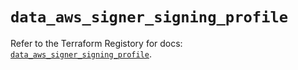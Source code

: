 # `data_aws_signer_signing_profile`

Refer to the Terraform Registory for docs: [`data_aws_signer_signing_profile`](https://www.terraform.io/docs/providers/aws/d/signer_signing_profile).
